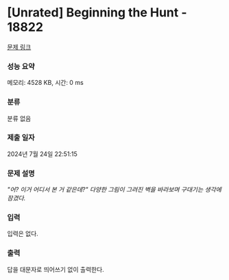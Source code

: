# [Unrated] Beginning the Hunt - 18822 

[문제 링크](https://www.acmicpc.net/problem/18822) 

### 성능 요약

메모리: 4528 KB, 시간: 0 ms

### 분류

분류 없음

### 제출 일자

2024년 7월 24일 22:51:15

### 문제 설명

<p><em>"어? 이거 어디서 본 거 같은데?" 다양한 그림이 그려진 벽을 바라보며 구대기는 생각에 잠겼다.</em></p>

### 입력 

 <p>입력은 없다.</p>

### 출력 

 <p>답을 대문자로 띄어쓰기 없이 출력한다.</p>

